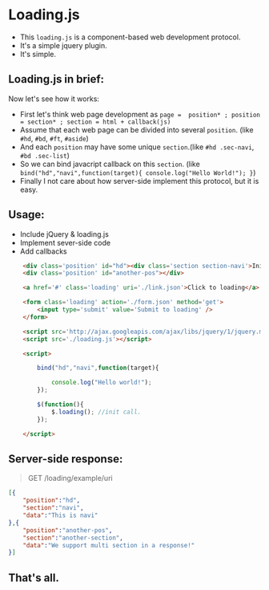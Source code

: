 Loading.js
==========

- This `loading.js` is a component-based web development protocol.
- It's a simple jquery plugin.
- It's simple.

## Loading.js in brief:

Now let's see how it works:

- First let's think web page development as ` page =  position* ; position = section* ; section = html + callback(js) `
- Assume that each web page can be divided into several `position`. (like `#hd`, `#bd`, `#ft`, `#aside`)
- And each `position` may have some unique `section`.(like `#hd .sec-navi`, `#bd .sec-list`)
- So we can bind javacript callback on this `section`. (like `bind("hd","navi",function(target){ console.log("Hello World!"); }`)
- Finally I not care about how server-side implement this protocol, but it is easy.

## Usage:

- Include jQuery & loading.js
- Implement sever-side code
- Add callbacks

```html
	<div class='position' id="hd"><div class='section section-navi'>Initial div!</div></div>
	<div class='position' id="another-pos"></div>

	<a href='#' class='loading' uri='./link.json'>Click to loading</a>

	<form class='loading' action='./form.json' method='get'>
		<input type='submit' value='Submit to loading' />
	</form>

	<script src='http://ajax.googleapis.com/ajax/libs/jquery/1/jquery.min.js'></script>
	<script src='./loading.js'></script>

	<script>

		bind("hd","navi",function(target){

			console.log("Hello world!");
		});

		$(function(){
			$.loading(); //init call.
		});

	</script>
```


## Server-side response:


> GET /loading/example/uri

```json
[{
	"position":"hd",
	"section":"navi",
	"data":"This is navi"
},{
	"position":"another-pos",
	"section":"another-section",
	"data":"We support multi section in a response!"
}]
```

## That's all.
